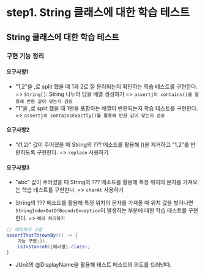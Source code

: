 step1. String 클래스에 대한 학습 테스트 
========================
String 클래스에 대한 학습 테스트 
----------------------

### 구현 기능 정리 
#### 요구사항1
- "1,2"을 ,로 split 했을 때 1과 2로 잘 분리되는지 확인하는 학습 테스트를 구현한다. 
    => `String[]`: String 나누어 담을 배열 생성하기 
    =>  `assertj의 contains()를 활용해 반환 값이 맞는지 검증`
- "1"을 ,로 split 했을 때 1만을 포함하는 배열이 반환되는지 학습 테스트를 구현한다.
    => `assertj의 containsExactly()를 활용해 반환 값이 맞는지 검증`

#### 요구사항2
- "(1,2)" 값이 주어졌을 때 String의 ??? 메소드를 활용해 ()을 제거하고 "1,2"를 반환하도록 구현한다.
=> `replace` 사용하기

#### 요구사항3
- "abc" 값이 주어졌을 때 String의 ??? 메소드를 활용해 특정 위치의 문자를 가져오는 학습 테스트를 구현한다.
=> `charAt` 사용하기

- String의 ??? 메소드를 활용해 특정 위치의 문자를 가져올 때 위치 값을 벗어나면 `StringIndexOutOfBoundsException`이 발생하는 부분에 대한 학습 테스트를 구현한다.
=> `예외 처리하기`

```java
// 예외처리 구문
assertThatThrownBy(() -> {
    기능 구현;}).
    isInstanceO({에러명}.class);
}
```
- JUnit의 @DisplayName을 활용해 테스트 메소드의 의도를 드러낸다.
